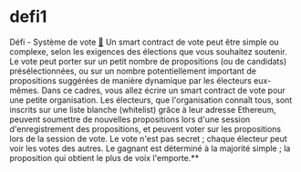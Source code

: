 # defi1

Défi - Système de vote [🚀](https://ecole.alyra.fr/mod/assign/view.php?id=727)  Un smart contract de vote peut être simple ou complexe, selon les exigences des élections que vous souhaitez soutenir. Le vote peut porter sur un petit nombre de propositions (ou de candidats) présélectionnées, ou sur un nombre potentiellement important de propositions suggérées de manière dynamique par les électeurs eux-mêmes.  Dans ce cadres, vous allez écrire un smart contract de vote pour une petite organisation. Les électeurs, que l'organisation connaît tous, sont inscrits sur une liste blanche (whitelist) grâce à leur adresse Ethereum, peuvent soumettre de nouvelles propositions lors d'une session d'enregistrement des propositions, et peuvent voter sur les propositions lors de la session de vote.  Le vote n'est pas secret ; chaque électeur peut voir les votes des autres.  Le gagnant est déterminé à la majorité simple ; la proposition qui obtient le plus de voix l'emporte.**
